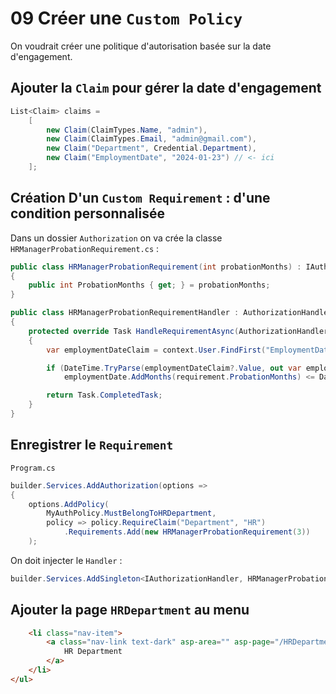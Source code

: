 # 09 Créer une `Custom Policy`

On voudrait créer une politique d'autorisation basée sur la date d'engagement.



## Ajouter la `Claim` pour gérer la date d'engagement

```cs
List<Claim> claims =
    [
        new Claim(ClaimTypes.Name, "admin"),
        new Claim(ClaimTypes.Email, "admin@gmail.com"),
        new Claim("Department", Credential.Department),
        new Claim("EmploymentDate", "2024-01-23") // <- ici
    ];
```



## Création D'un `Custom Requirement` : d'une condition personnalisée

Dans un dossier `Authorization` on va crée la classe `HRManagerProbationRequirement.cs` :

```cs
public class HRManagerProbationRequirement(int probationMonths) : IAuthorizationRequirement
{
    public int ProbationMonths { get; } = probationMonths;
}

public class HRManagerProbationRequirementHandler : AuthorizationHandler<HRManagerProbationRequirement>
{
    protected override Task HandleRequirementAsync(AuthorizationHandlerContext context, HRManagerProbationRequirement requirement)
    {
        var employmentDateClaim = context.User.FindFirst("EmploymentDate");

        if (DateTime.TryParse(employmentDateClaim?.Value, out var employmentDate) &&
            employmentDate.AddMonths(requirement.ProbationMonths) <= DateTime.Now) context.Succeed(requirement);

        return Task.CompletedTask;
    }
}
```



## Enregistrer le `Requirement`

`Program.cs`

```cs
builder.Services.AddAuthorization(options =>
{
    options.AddPolicy(
        MyAuthPolicy.MustBelongToHRDepartment,
        policy => policy.RequireClaim("Department", "HR")
            .Requirements.Add(new HRManagerProbationRequirement(3))
    );
```

On doit injecter le `Handler` :

```cs
builder.Services.AddSingleton<IAuthorizationHandler, HRManagerProbationRequirementHandler>();
```



## Ajouter la page `HRDepartment` au menu

```html
    <li class="nav-item">
        <a class="nav-link text-dark" asp-area="" asp-page="/HRDepartment">
            HR Department
        </a>
    </li>
</ul>
```

